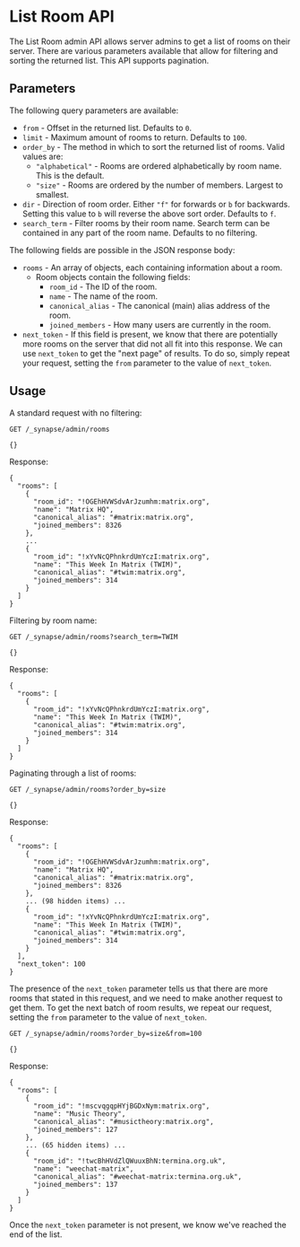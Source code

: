 # List Room API

The List Room admin API allows server admins to get a list of rooms on their
server. There are various parameters available that allow for filtering and
sorting the returned list. This API supports pagination.

## Parameters

The following query parameters are available:

* `from` - Offset in the returned list. Defaults to `0`.
* `limit` - Maximum amount of rooms to return. Defaults to `100`.
* `order_by` - The method in which to sort the returned list of rooms. Valid values are:
  - `"alphabetical"` - Rooms are ordered alphabetically by room name. This is the default.
  - `"size"` - Rooms are ordered by the number of members. Largest to smallest.
* `dir` - Direction of room order. Either `"f"` for forwards or `b` for backwards. Setting
this value to `b` will reverse the above sort order. Defaults to `f`.
* `search_term` - Filter rooms by their room name. Search term can be contained in any
part of the room name. Defaults to no filtering.

The following fields are possible in the JSON response body:

* `rooms` - An array of objects, each containing information about a room.
  - Room objects contain the following fields:
    - `room_id` - The ID of the room.
    - `name` - The name of the room.
    - `canonical_alias` - The canonical (main) alias address of the room.
    - `joined_members` - How many users are currently in the room.
* `next_token` - If this field is present, we know that there are potentially
more rooms on the server that did not all fit into this response. We can use
`next_token` to get the "next page" of results. To do so, simply repeat your
request, setting the `from` parameter to the value of `next_token`.

## Usage

A standard request with no filtering:

```
GET /_synapse/admin/rooms

{}
```

Response:

```
{
  "rooms": [
    {
      "room_id": "!OGEhHVWSdvArJzumhm:matrix.org",
      "name": "Matrix HQ",
      "canonical_alias": "#matrix:matrix.org",
      "joined_members": 8326
    },
    ...
    {
      "room_id": "!xYvNcQPhnkrdUmYczI:matrix.org",
      "name": "This Week In Matrix (TWIM)",
      "canonical_alias": "#twim:matrix.org",
      "joined_members": 314
    }
  ]
}
```

Filtering by room name:

```
GET /_synapse/admin/rooms?search_term=TWIM

{}
```

Response:

```
{
  "rooms": [
    {
      "room_id": "!xYvNcQPhnkrdUmYczI:matrix.org",
      "name": "This Week In Matrix (TWIM)",
      "canonical_alias": "#twim:matrix.org",
      "joined_members": 314
    }
  ]
}
```

Paginating through a list of rooms:

```
GET /_synapse/admin/rooms?order_by=size

{}
```

Response:

```
{
  "rooms": [
    {
      "room_id": "!OGEhHVWSdvArJzumhm:matrix.org",
      "name": "Matrix HQ",
      "canonical_alias": "#matrix:matrix.org",
      "joined_members": 8326
    },
    ... (98 hidden items) ...
    {
      "room_id": "!xYvNcQPhnkrdUmYczI:matrix.org",
      "name": "This Week In Matrix (TWIM)",
      "canonical_alias": "#twim:matrix.org",
      "joined_members": 314
    }
  ],
  "next_token": 100
}
```

The presence of the `next_token` parameter tells us that there are more rooms that stated in
this request, and we need to make another request to get them. To get the next batch of room
results, we repeat our request, setting the `from` parameter to the value of `next_token`.

```
GET /_synapse/admin/rooms?order_by=size&from=100

{}
```

Response:

```
{
  "rooms": [
    {
      "room_id": "!mscvqgqpHYjBGDxNym:matrix.org",
      "name": "Music Theory",
      "canonical_alias": "#musictheory:matrix.org",
      "joined_members": 127
    },
    ... (65 hidden items) ...
    {
      "room_id": "!twcBhHVdZlQWuuxBhN:termina.org.uk",
      "name": "weechat-matrix",
      "canonical_alias": "#weechat-matrix:termina.org.uk",
      "joined_members": 137
    }
  ]
}
```

Once the `next_token` parameter is not present, we know we've reached the end of the list.
